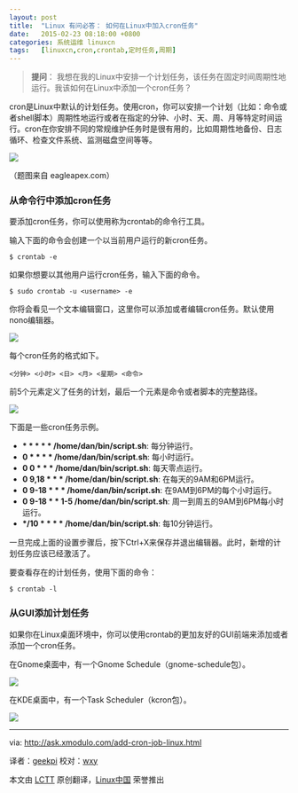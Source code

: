 ```yaml
---
layout: post
title:	"Linux 有问必答： 如何在Linux中加入cron任务"
date:	2015-02-23 08:18:00 +0800 
categories:	系统运维 linuxcn 
tags:	[linuxcn,cron,crontab,定时任务,周期]
---
```




> 
> **提问**： 我想在我的Linux中安排一个计划任务，该任务在固定时间周期性地运行。我该如何在Linux中添加一个cron任务？
> 
> 
> 


cron是Linux中默认的计划任务。使用cron，你可以安排一个计划（比如：命令或者shell脚本）周期性地运行或者在指定的分钟、小时、天、周、月等特定时间运行。cron在你安排不同的常规维护任务时是很有用的，比如周期性地备份、日志循环、检查文件系统、监测磁盘空间等等。


![](/Asserts/Images//attachment/album/201502/22/212422mcrpccvfcflpdrsp.jpg)


（题图来自 eagleapex.com）


### 从命令行中添加cron任务


要添加cron任务，你可以使用称为crontab的命令行工具。


输入下面的命令会创建一个以当前用户运行的新cron任务。



```
$ crontab -e

```

如果你想要以其他用户运行cron任务，输入下面的命令。



```
$ sudo crontab -u <username> -e

```

你将会看见一个文本编辑窗口，这里你可以添加或者编辑cron任务。默认使用nono编辑器。


![](/Asserts/Images//attachment/album/201502/22/212508thotfu3zchthht1o.jpg)


每个cron任务的格式如下。



```
<分钟> <小时> <日> <月> <星期> <命令>

```

前5个元素定义了任务的计划，最后一个元素是命令或者脚本的完整路径。


![](/Asserts/Images//attachment/album/201502/22/212511ay72o1x2lo22sox0.jpg)


下面是一些cron任务示例。


* **\* \* \* \* \* /home/dan/bin/script.sh**: 每分钟运行。
* **0 \* \* \* \* /home/dan/bin/script.sh**: 每小时运行。
* **0 0 \* \* \* /home/dan/bin/script.sh**: 每天零点运行。
* **0 9,18 \* \* \* /home/dan/bin/script.sh**: 在每天的9AM和6PM运行。
* **0 9-18 \* \* \* /home/dan/bin/script.sh**: 在9AM到6PM的每个小时运行。
* **0 9-18 \* \* 1-5 /home/dan/bin/script.sh**: 周一到周五的9AM到6PM每小时运行。
* **\*/10 \* \* \* \* /home/dan/bin/script.sh**: 每10分钟运行。


一旦完成上面的设置步骤后，按下Ctrl+X来保存并退出编辑器。此时，新增的计划任务应该已经激活了。


要查看存在的计划任务，使用下面的命令：



```
$ crontab -l

```

### 从GUI添加计划任务


如果你在Linux桌面环境中，你可以使用crontab的更加友好的GUI前端来添加或者添加一个cron任务。


在Gnome桌面中，有一个Gnome Schedule（gnome-schedule包）。


![](/Asserts/Images//attachment/album/201502/22/212514t6c00r71k0l3frcr.jpg)


在KDE桌面中，有一个Task Scheduler（kcron包）。


![](/Asserts/Images//attachment/album/201502/22/212517u5eez3n3bbqwllm3.jpg)




---


via: <http://ask.xmodulo.com/add-cron-job-linux.html>


译者：[geekpi](https://github.com/geekpi) 校对：[wxy](https://github.com/wxy)


本文由 [LCTT](https://github.com/LCTT/TranslateProject) 原创翻译，[Linux中国](http://linux.cn/) 荣誉推出
